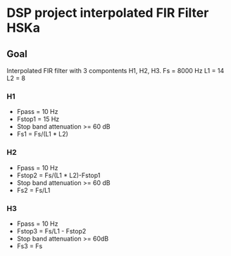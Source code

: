 # DSP project interpolated FIR Filter HSKa

## Goal

Interpolated FIR filter with 3 compontents H1, H2, H3. 
Fs = 8000 Hz
L1 = 14
L2 = 8

### H1

* Fpass = 10 Hz
* Fstop1 = 15 Hz
* Stop band attenuation >= 60 dB
* Fs1 = Fs/(L1 * L2)

### H2

* Fpass = 10 Hz
* Fstop2 = Fs/(L1 * L2)-Fstop1
* Stop band attenuation >= 60 dB
* Fs2 = Fs/L1

### H3

* Fpass = 10 Hz
* Fstop3 = Fs/L1 - Fstop2
* Stop band attenuation >= 60dB
* Fs3 = Fs
